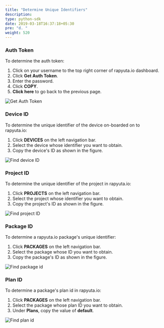 ```yaml
---
title: "Determine Unique Identifiers"
description:
type: python-sdk
date: 2019-03-18T16:37:18+05:30
pre: "d. "
weight: 520
---
```

### Auth Token

To determine the auth token:

1. Click on your username to the top right corner of rapyuta.io dashboard.
2. Click **Get Auth Token**.
3. Enter the password.
4. Click **COPY**.
5. **Click here** to go back to the previous page.

![Get Auth Token](/images/python-sdk-images/AuthToken.png?classes=border,shadow&width=50pc)

### Device ID

To determine the unique identifier of the device on-boarded on to
rapyuta.io:

1. Click **DEVICES** on the left navigation bar.
2. Select the device whose identifier you want to obtain.
3. Copy the device's ID as shown in the figure.

![Find device ID](/images/python-sdk-images/device-ID.png?classes=border,shadow&width=50pc)

### Project ID

To determine the unique identifier of the project in 
rapyuta.io:

1. Click **PROJECTS** on the left navigation bar.
2. Select the project whose identifier you want to obtain.
3. Copy the project's ID as shown in the figure.

![Find project ID](/images/python-sdk-images/project-id.png?classes=border,shadow&width=50pc)

### Package ID

To determine a rapyuta.io package's unique identifier:

1. Click **PACKAGES** on the left navigation bar.
2. Select the package whose ID you want to obtain.
3. Copy the package's ID as shown in the figure.

![Find package id](/images/python-sdk-images/package-id.png?classes=border,shadow&width=50pc)

### Plan ID

To determine a package's plan id in rapyuta.io:

1. Click **PACKAGES** on the left navigation bar.
2. Select the package whose plan ID you want to obtain.
3. Under **Plans**, copy the value of **default**.

![Find plan id](/images/python-sdk-images/plan-id.png?classes=border,shadow&width=50pc)

